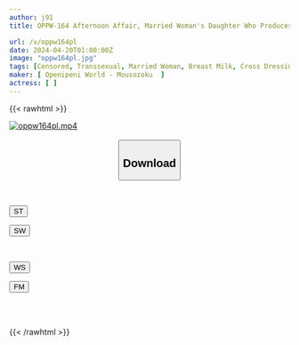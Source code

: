 ```yaml
---
author: j91
title: OPPW-164 Afternoon Affair, Married Woman's Daughter Who Produces Breast Milk ♂ Orin

url: /v/oppw164pl
date: 2024-04-20T01:00:00Z
image: "oppw164pl.jpg"
tags: [Censored, Transsexual, Married Woman, Breast Milk, Cross Dressing	]
maker: [ Openipeni World - Mousozoku  ]
actress: [ ]
---
```



{{< rawhtml >}}

<div class="video" data-videoid="AKB8oJwYr9uX66R">
    <a href="javascript:;">
        <img src="/v/oppw164pl/oppw164pl.jpg" width="WIDTH" height="HEIGHT" alt="oppw164pl.mp4" loading="lazy">
    </a>
</div>

<script type="text/javascript" src="https://j91.asia/asset/on-demand-st.js"></script>

<br>
  <link rel="stylesheet" href="https://j91.asia/asset/bs5.css">
  
  <center>
  <button class="btn btn-primary" type="button" data-bs-toggle="collapse" data-bs-target=".multi-collapse" aria-expanded="false" aria-controls="multiCollapseExample1 multiCollapseExample2"><h2>Download</h2></button></center>
</p>
<div class="row">
  <div class="col">
    <div class="collapse multi-collapse" id="multiCollapseExample1">
      <div class="card card-body">
	      	      <br>
<div class="buttons">  
<p><a href="https://streamtape.to/v/AKB8oJwYr9uX66R" target="_blank"><button class="btn-hover color-3"><i class="fa fa-download"></i> ST</button></a></p>
<p><a href="https://asnwish.com/hi9si2u9tay0" target="_blank"><button class="btn-hover color-2"><i class="fa fa-download"></i> SW</button></a></p></div>
    </div>
  </div>
</div>
  <div class="col">
    <div class="collapse multi-collapse" id="multiCollapseExample2">
      <div class="card card-body">
	      <br>
<div class="buttons">
<p><a href="https://wolfstream.tv/id5xq4pmx7rm"><button class="btn-hover color-9"><i class="fa fa-download"></i> WS</button></a></p>
<p><a href="https://filemoon.sx/d/49xhzoouc1eq"><button class="btn-hover color-8"><i class="fa fa-download"></i> FM</button></a></p></div>
<br><br>
      </div>
    </div>
  </div>
</div>

{{< /rawhtml >}}